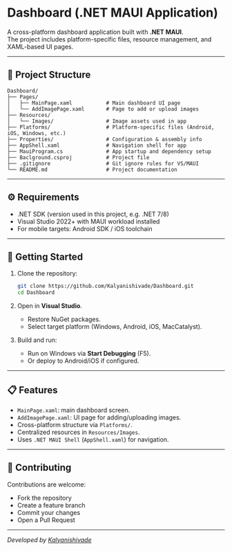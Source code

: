 # Dashboard (.NET MAUI Application)

A cross-platform dashboard application built with **.NET MAUI**.  
The project includes platform-specific files, resource management, and XAML-based UI pages.

---

## 📂 Project Structure

```text
Dashboard/
├── Pages/
│   ├── MainPage.xaml           # Main dashboard UI page
│   └── AddImagePage.xaml       # Page to add or upload images
├── Resources/
│   └── Images/                 # Image assets used in app
├── Platforms/                  # Platform-specific files (Android, iOS, Windows, etc.)
├── Properties/                 # Configuration & assembly info
├── AppShell.xaml               # Navigation shell for app
├── MauiProgram.cs              # App startup and dependency setup
├── Baclground.csproj           # Project file
├── .gitignore                  # Git ignore rules for VS/MAUI
└── README.md                   # Project documentation
```

---

## ⚙️ Requirements

- .NET SDK (version used in this project, e.g. .NET 7/8)  
- Visual Studio 2022+ with MAUI workload installed  
- For mobile targets: Android SDK / iOS toolchain  

---

## 🚀 Getting Started

1. Clone the repository:
   ```bash
   git clone https://github.com/Kalyanishivade/Dashboard.git
   cd Dashboard
   ```

2. Open in **Visual Studio**.  
   - Restore NuGet packages.  
   - Select target platform (Windows, Android, iOS, MacCatalyst).  

3. Build and run:
   - Run on Windows via **Start Debugging** (F5).  
   - Or deploy to Android/iOS if configured.  

---

## 📋 Features

- `MainPage.xaml`: main dashboard screen.  
- `AddImagePage.xaml`: UI page for adding/uploading images.  
- Cross-platform structure via `Platforms/`.  
- Centralized resources in `Resources/Images`.  
- Uses `.NET MAUI Shell` (`AppShell.xaml`) for navigation.  

---

## 🤝 Contributing

Contributions are welcome:  
- Fork the repository  
- Create a feature branch  
- Commit your changes  
- Open a Pull Request  

---

*Developed by [Kalyanishivade](https://github.com/Kalyanishivade)*
